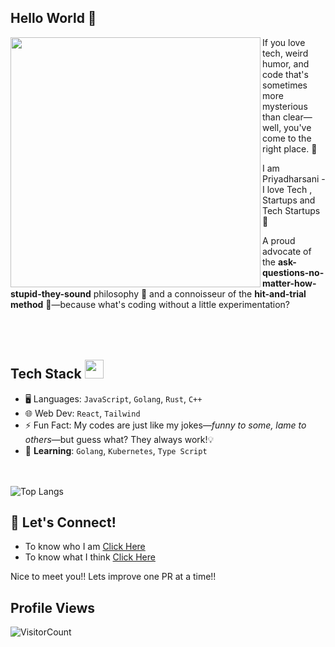 ## Hello World 👾

<img align="left" src="https://github.com/anathayna/anathayna/blob/master/assets/pusheencode.gif" width="400">

If you love tech, weird humor, and code that's sometimes more mysterious than clear—well, you've come to the right place. 🙌

I am Priyadharsani - I love Tech , Startups and Tech Startups 🚀

A proud advocate of the **ask-questions-no-matter-how-stupid-they-sound** philosophy 🧐 and a connoisseur of the **hit-and-trial method** 🧪—because what's coding without a little experimentation?
<br></br> <br></br>

## Tech Stack </a><img src="https://media.giphy.com/media/WUlplcMpOCEmTGBtBW/giphy.gif" width="30">
- 🖥️ Languages: `JavaScript`, `Golang`, `Rust`, `C++`
- 🌐 Web Dev: `React`, `Tailwind`
- ⚡ Fun Fact: My codes are just like my jokes—*funny to some, lame to others*—but guess what? They always work!💡
- 🌱 **Learning**: `Golang`, `Kubernetes`, `Type Script`

<br> </br>
![Top Langs](https://github-readme-stats.vercel.app/api/top-langs/?username=PriyaD17&layout=compact&text_color=daf7dc&bg_color=151515)

## 🤖 Let's Connect!
- To know who I am [Click Here](https://www.linkedin.com/in/priyadharsani-ganapathi-4521b5255/) 
- To know what I think [Click Here](https://x.com/priyad_g)
  
Nice to meet you!! Lets improve one PR at a time!! <br>

## Profile Views <br>
![VisitorCount](https://profile-counter.glitch.me/PriyaD17/count.svg)
